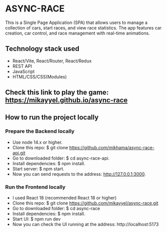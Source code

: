 # ASYNC-RACE

This is a Single Page Application (SPA) that allows users to manage a collection of cars, start races, and view race statistics. The app features car creation, car control, and race management with real-time animations.

## Technology stack used

- React/Vite, React/Router, React/Redux
- REST API
- JavaScript
- HTML/CSS/CSS(Modules)

## Check this link to play the game: https://mikayyel.github.io/async-race

## How to run the project locally

### Prepare the Backend locally

- Use node 14.x or higher.
- Clone this repo: $ git clone https://github.com/mikhama/async-race-api.git
- Go to downloaded folder: $ cd async-race-api.
- Install dependencies: $ npm install.
- Start server: $ npm start.
- Now you can send requests to the address: http://127.0.0.1:3000.

### Run the Frontend locally

- I used React 18 (recommended React 18 or higher)
- Clone this repo: $ git clone https://github.com/mikayyel/async-race.git
- Go to downloaded folder: $ cd async-race
- Install dependencies: $ npm install.
- Start UI: $ npm run dev
- Now you can check the UI running at the address: http://localhost:5173
